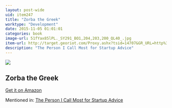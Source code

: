 ```yaml
---
layout: post-wide
uid: item247
title: "Zorba the Greek"
worktype: "Development"
date: 2015-11-05 01:01:01
categories: book
image-url: 51fYax85lPL._SY291_BO1,204,203,200_QL40_.jpg
item-url: http://target.georiot.com/Proxy.ashx?tsid=14707&GR_URL=http%3A%2F%2Fwww.amazon.com%2FZorba-Greek-Nikos-Kazantzakis%2Fdp%2F0684825546
description: "The Person I Call Most for Startup Advice"
---
```

<a href="http://target.georiot.com/Proxy.ashx?tsid=14707&GR_URL=http%3A%2F%2Fwww.amazon.com%2FZorba-Greek-Nikos-Kazantzakis%2Fdp%2F0684825546" target="blank"><img src="../../../../img/thumbs/51fYax85lPL._SY291_BO1,204,203,200_QL40_.jpg" class="prod-img"></a>
<h2>Zorba the Greek</h2>
<p><a href="http://target.georiot.com/Proxy.ashx?tsid=14707&GR_URL=http%3A%2F%2Fwww.amazon.com%2FZorba-Greek-Nikos-Kazantzakis%2Fdp%2F0684825546" target="blank">Get it on Amazon</a><p>
<p>Mentioned in: <a href="http://fourhourworkweek.com/2015/08/18/the-evolutionary-angel-naval-ravikant/" target="blank">The Person I Call Most for Startup Advice</a></p>
